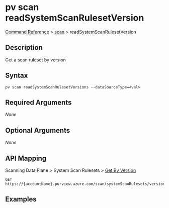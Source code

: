 # pv scan readSystemScanRulesetVersion
[Command Reference](../../../README.md#command-reference) > [scan](./main.md) > readSystemScanRulesetVersion

## Description
Get a scan ruleset by version

## Syntax
```
pv scan readSystemScanRulesetVersions --dataSourceType=<val>
```

## Required Arguments
*None*

## Optional Arguments
*None*

## API Mapping
Scanning Data Plane > System Scan Rulesets > [Get By Version](https://docs.microsoft.com/en-us/rest/api/purview/scanningdataplane/system-scan-rulesets/get-by-version)
```
GET https://{accountName}.purview.azure.com/scan/systemScanRulesets/versions/{version}
```

## Examples
```powershell

```